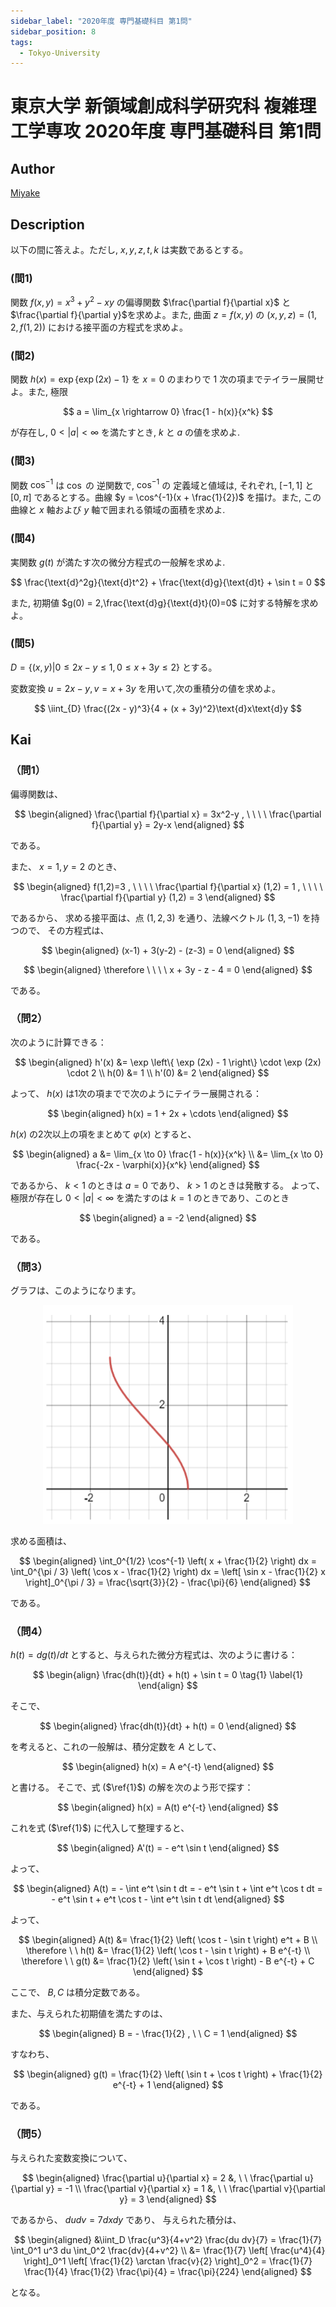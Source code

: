 ```yaml
---
sidebar_label: "2020年度 専門基礎科目 第1問"
sidebar_position: 8
tags:
  - Tokyo-University
---
```

# 東京大学 新領域創成科学研究科 複雑理工学専攻 2020年度 専門基礎科目 第1問

## **Author**
[Miyake](https://miyake.github.io/exams/index.html)

## **Description**
以下の間に答えよ。ただし, $x,y,z,t,k$ は実数であるとする。

### (間1) 
関数 $f(x,y) = x^3 + y^2 - xy$ の偏導関数 $\frac{\partial f}{\partial x}$ と $\frac{\partial f}{\partial y}$を求めよ。また, 曲面 $z = f(x,y)$ の $(x,y,z) = (1,2,f(1,2))$ における接平面の方程式を求めよ。

### (間2) 
関数 $h(x) = \exp\{\exp(2x) - 1\}$ を $x = 0$ のまわりで $1$ 次の項までテイラー展開せよ。また, 極限

$$
a = \lim_{x \rightarrow 0} \frac{1 - h(x)}{x^k}
$$

が存在し, $0 < |a| < \infty$ を満たすとき, $k$ と $a$ の値を求めよ.

### (間3) 
関数 $\cos^{-1}$ は $\cos$ の 逆関数で, $\cos^{-1}$ の 定義域と値域は, それぞれ, $[-1,1]$ と $[0,\pi]$ であるとする。曲線 $y = \cos^{-1}(x + \frac{1}{2})$ を描け。また, この曲線と $x$ 軸および $y$ 軸で囲まれる領域の面積を求めよ.

### (間4)
実関数 $g(t)$ が満たす次の微分方程式の一般解を求めよ.

$$
\frac{\text{d}^2g}{\text{d}t^2} + \frac{\text{d}g}{\text{d}t} + \sin t = 0
$$

また, 初期値 $g(0) = 2,\frac{\text{d}g}{\text{d}t}(0)=0$ に対する特解を求めよ。

### (間5)
$D = \{(x,y)|0 \le 2x - y \le 1,0 \le x + 3y \le 2\}$ とする。

変数変換 $u = 2x - y,v = x + 3y$ を用いて,次の重積分の値を求めよ。

$$
\iint_{D} \frac{(2x - y)^3}{4 + (x + 3y)^2}\text{d}x\text{d}y
$$

## **Kai**
### （問1）
偏導関数は、

$$
\begin{aligned}
\frac{\partial f}{\partial x} = 3x^2-y
, \ \ \ \ 
\frac{\partial f}{\partial y} = 2y-x
\end{aligned}
$$

である。

また、 $x=1,y=2$ のとき、

$$
\begin{aligned}
f(1,2)=3
, \ \ \ \ 
\frac{\partial f}{\partial x} (1,2) = 1
, \ \ \ \ 
\frac{\partial f}{\partial y} (1,2) = 3
\end{aligned}
$$

であるから、
求める接平面は、点 $(1,2,3)$ を通り、法線ベクトル $(1,3,-1)$ を持つので、
その方程式は、

$$
\begin{aligned}
(x-1) + 3(y-2) - (z-3) = 0
\end{aligned}
$$

$$
\begin{aligned}
\therefore \ \ \ \ 
x + 3y - z - 4 = 0
\end{aligned}
$$

である。

### （問2）
次のように計算できる：

$$
\begin{aligned}
h'(x) &= \exp \left\{ \exp (2x) - 1 \right\}
\cdot \exp (2x) \cdot 2
\\
h(0) &= 1
\\
h'(0) &= 2
\end{aligned}
$$

よって、 $h(x)$ は1次の項までで次のようにテイラー展開される：

$$
\begin{aligned}
h(x) = 1 + 2x + \cdots
\end{aligned}
$$

$h(x)$ の2次以上の項をまとめて $\varphi(x)$ とすると、

$$
\begin{aligned}
a
&= \lim_{x \to 0} \frac{1 - h(x)}{x^k}
\\
&= \lim_{x \to 0} \frac{-2x - \varphi(x)}{x^k}
\end{aligned}
$$

であるから、 $k \lt 1$ のときは $a=0$ であり、 $k \gt 1$ のときは発散する。
よって、極限が存在し $0 \lt |a| \lt \infty$ を満たすのは
$k=1$ のときであり、このとき

$$
\begin{aligned}
a = -2
\end{aligned}
$$

である。

### （問3）
グラフは、このようになります。

<figure style="text-align:center;">
  <img src="https://raw.githubusercontent.com/Myyura/the_kai_project_assets/main/kakomonn/tokyo_university/frontier_sciences/cse_2020_1_p1.png" width="400" height="350" alt=""/>
</figure>

求める面積は、

$$
\begin{aligned}
\int_0^{1/2} \cos^{-1} \left( x + \frac{1}{2} \right) dx
= \int_0^{\pi / 3} \left( \cos x - \frac{1}{2} \right) dx
= \left[ \sin x - \frac{1}{2} x \right]_0^{\pi / 3}
= \frac{\sqrt{3}}{2} - \frac{\pi}{6}
\end{aligned}
$$

である。

### （問4）
$h(t) = dg(t)/dt$ とすると、与えられた微分方程式は、次のように書ける：

$$
\begin{align}
\frac{dh(t)}{dt} + h(t) + \sin t = 0
\tag{1} \label{1}
\end{align}
$$

そこで、

$$
\begin{aligned}
\frac{dh(t)}{dt} + h(t) = 0
\end{aligned}
$$

を考えると、これの一般解は、積分定数を $A$ として、

$$
\begin{aligned}
h(x) = A e^{-t}
\end{aligned}
$$

と書ける。
そこで、式 ($\ref{1}$) の解を次のよう形で探す：

$$
\begin{aligned}
h(x) = A(t) e^{-t}
\end{aligned}
$$

これを式 ($\ref{1}$) に代入して整理すると、

$$
\begin{aligned}
A'(t) = - e^t \sin t
\end{aligned}
$$

よって、

$$
\begin{aligned}
A(t) = - \int e^t \sin t dt
= - e^t \sin t + \int e^t \cos t dt
= - e^t \sin t + e^t \cos t - \int e^t \sin t dt
\end{aligned}
$$

よって、

$$
\begin{aligned}
A(t) &= \frac{1}{2} \left( \cos t - \sin t \right) e^t + B
\\
\therefore \ \ 
h(t) &= \frac{1}{2} \left( \cos t - \sin t \right) + B e^{-t}
\\
\therefore \ \ 
g(t) &= \frac{1}{2} \left( \sin t + \cos t \right) - B e^{-t} + C
\end{aligned}
$$

ここで、 $B, C$ は積分定数である。

また、与えられた初期値を満たすのは、

$$
\begin{aligned}
B = - \frac{1}{2}
, \ \ 
C = 1
\end{aligned}
$$

すなわち、

$$
\begin{aligned}
g(t) = \frac{1}{2} \left( \sin t + \cos t \right) + \frac{1}{2} e^{-t} + 1
\end{aligned}
$$

である。

### （問5）
与えられた変数変換について、

$$
\begin{aligned}
\frac{\partial u}{\partial x} = 2
&, \ \ 
\frac{\partial u}{\partial y} = -1
\\
\frac{\partial v}{\partial x} = 1
&, \ \ 
\frac{\partial v}{\partial y} = 3
\end{aligned}
$$

であるから、 $du dv = 7 dx dy$ であり、
与えられた積分は、

$$
\begin{aligned}
&\iint_D \frac{u^3}{4+v^2} \frac{du dv}{7}
= \frac{1}{7} \int_0^1 u^3 du \int_0^2 \frac{dv}{4+v^2}
\\
&= \frac{1}{7} \left[ \frac{u^4}{4} \right]_0^1
\left[ \frac{1}{2} \arctan \frac{v}{2} \right]_0^2
= \frac{1}{7} \frac{1}{4} \frac{1}{2} \frac{\pi}{4}
= \frac{\pi}{224}
\end{aligned}
$$

となる。
